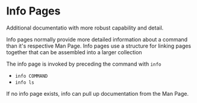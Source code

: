# Info Pages

Additional documentatio with more robust capability and detail.

Info pages normally provide more detailed information about a command than it's respective Man Page.
Info pages use a structure for linking pages together that can be assembled into a larger collection

The info page is invoked by preceding the command with `info`
- `info COMMAND`
- `info ls`

If no info page exists, info can pull up documentation from the Man Page.